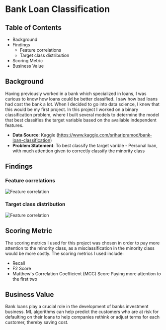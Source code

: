 # Bank Loan Classification
## Table of Contents

- Background
- Findings
  - Feature correlations
  - Target class distribution
- Scoring Metric
- Business Value 

## Background

Having previously worked in a bank which specialized in loans, I was curious to know how loans could be better classified. I saw how bad loans had cost the bank a lot. When I decided to go into data science, I knew that this would be my first project.
In this project I worked on a binary classification problem, where I built several models to determine the model that best classifies the target variable based on the available independent features.
- **Data Source**: Kaggle (https://www.kaggle.com/sriharipramod/bank-loan-classification)
- **Problem Statement**: To best classify the target varible - Personal loan, with much attention given to correctly classify the minority class

## Findings

### Feature correlations
![Feature correlation](https://user-images.githubusercontent.com/78446940/133309697-c9cb23ce-3cc8-4d40-b4aa-f83ee161138f.PNG)

### Target class distribution
![Feature correlation](https://user-images.githubusercontent.com/78446940/133309571-8251eae6-c7ab-47f3-aa61-dafd23f62a28.PNG)

## Scoring Metric

The scoring metrics I used for this project was chosen in order to pay more attention to the minority class, as a misclassification in the minority class would be more costly. The scoring metrics I used include:
- Recall
- F2 Score
- Matthew's Correlation Coefficient (MCC) Score
Paying more attention to the first two

## Business Value

Bank loans play a crucial role in the development of banks investment business. ML algorithms can help predict the customers who are at risk for defaulting on their loans to help companies rethink or adjust terms for each customer, thereby saving cost.
